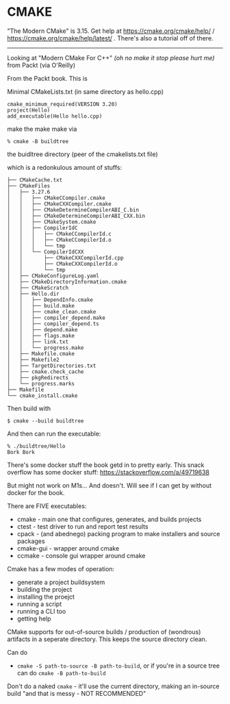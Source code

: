 # CMAKE

"The Modern CMake" is 3.15.  Get help at https://cmake.org/cmake/help/ / https://cmake.org/cmake/help/latest/ . There's also a tutorial off of there.

----------

Looking at "Modern CMake For C++" _(oh no make it stop please hurt me)_
from Packt (via O'Reilly)

From the Packt book.
This is 

Minimal CMakeLists.txt (in same directory as hello.cpp)

```
cmake_minimum_required(VERSION 3.20)
project(Hello)
add_executable(Hello hello.cpp)
```

make the make make via

```
% cmake -B buildtree
```

the buidltree directory (peer of the cmakelists.txt file) 

which is a redonkulous amount of stuffs:

```
├── CMakeCache.txt
├── CMakeFiles
│   ├── 3.27.6
│   │   ├── CMakeCCompiler.cmake
│   │   ├── CMakeCXXCompiler.cmake
│   │   ├── CMakeDetermineCompilerABI_C.bin
│   │   ├── CMakeDetermineCompilerABI_CXX.bin
│   │   ├── CMakeSystem.cmake
│   │   ├── CompilerIdC
│   │   │   ├── CMakeCCompilerId.c
│   │   │   ├── CMakeCCompilerId.o
│   │   │   └── tmp
│   │   └── CompilerIdCXX
│   │       ├── CMakeCXXCompilerId.cpp
│   │       ├── CMakeCXXCompilerId.o
│   │       └── tmp
│   ├── CMakeConfigureLog.yaml
│   ├── CMakeDirectoryInformation.cmake
│   ├── CMakeScratch
│   ├── Hello.dir
│   │   ├── DependInfo.cmake
│   │   ├── build.make
│   │   ├── cmake_clean.cmake
│   │   ├── compiler_depend.make
│   │   ├── compiler_depend.ts
│   │   ├── depend.make
│   │   ├── flags.make
│   │   ├── link.txt
│   │   └── progress.make
│   ├── Makefile.cmake
│   ├── Makefile2
│   ├── TargetDirectories.txt
│   ├── cmake.check_cache
│   ├── pkgRedirects
│   └── progress.marks
├── Makefile
└── cmake_install.cmake
```

Then build with

```
$ cmake --build buildtree
```

And then can run the executable:

```
% ./buildtree/Hello 
Bork Bork
```

There's some docker stuff the book getd in to pretty early.
This snack overflow has some docker stuff: https://stackoverflow.com/a/49719638

But might not work on M1s...  And doesn't.  Will see if I can get by
without docker for the book.

There are FIVE executables:

* cmake - main one that configures, generates, and builds projects
* ctest - test driver to run and report test results
* cpack - (and abednego) packing program to make installers and source packages
* cmake-gui - wrapper around cmake
* ccmake - console gui wrapper around cmake

Cmake has a few modes of operation:
* generate a project buildsystem
* building the project
* installing the proejct
* running a script
* running a CLI too
* getting help

CMake supports for out-of-source builds / production of (wondrous)
artifacts in a seperate directory.  This keeps the source directory clean.

Can do

* `cmake -S path-to-source -B path-to-build`, or if you're in a source tree
  can do `cmake -B path-to-build`

Don't do a naked `cmake` - it'll use the current directory, making an
in-source build "and that is messy - NOT RECOMMENDED"


